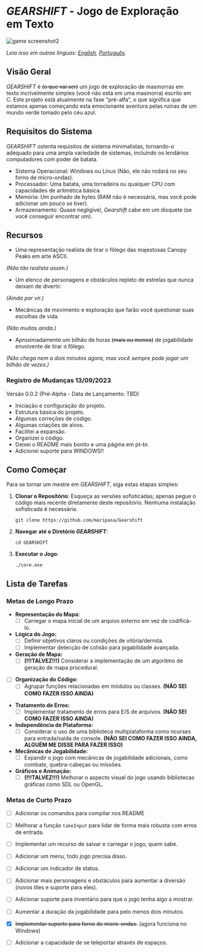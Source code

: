 # *GEARSHIFT* - Jogo de Exploração em Texto

![game screenshot2](https://github.com/maripasa/GEARSHIFT/assets/123270648/b5c267f1-fa94-4775-bcfd-3ac7aec625ca)

_Leia isso em outras linguas: [English](README.md), [Português](README.br.md)._

## Visão Geral

*GEARSHIFT* é ~~(o que vai ser)~~ um jogo de exploração de masmorras em texto incrivelmente simples (você não está em uma masmorra) escrito em C. Este projeto está atualmente na fase "pré-alfa", o que significa que estamos apenas começando esta emocionante aventura pelas ruínas de um mundo verde tomado pelo céu azul.

## Requisitos do Sistema

*GEARSHIFT* ostenta requisitos de sistema minimalistas, tornando-o adequado para uma ampla variedade de sistemas, incluindo os lendários computadores com poder de batata.

- Sistema Operacional: Windows ou Linux (Não, ele não rodará no seu forno de micro-ondas).
- Processador: Uma batata, uma torradeira ou qualquer CPU com capacidades de aritmética básica.
- Memória: Um punhado de bytes (RAM não é necessária, mas você pode adicionar um pouco se tiver).
- Armazenamento: Quase negligível, *Gearshift* cabe em um disquete (se você conseguir encontrar um).

## Recursos

- Uma representação realista de tirar o fôlego das majestosas Canopy Peaks em arte ASCII.

*(Não tão realista assim.)*
- Um elenco de personagens e obstáculos repleto de estrelas que nunca deixam de divertir.

*(Ainda por vir.)*
- Mecânicas de movimento e exploração que farão você questionar suas escolhas de vida.

*(Não muitas ainda.)*
- Aproximadamente um bilhão de horas ~~(mais ou menos)~~ de jogabilidade envolvente de tirar o fôlego.

*(Não chega nem a dois minutos agora, mas você sempre pode jogar um bilhão de vezes.)*

### Registro de Mudanças 13/09/2023
Versão 0.0.2 (Pré-Alpha - Data de Lançamento: TBD)
- Iniciação e configuração do projeto.
- Estrutura básica do projeto.
- Algumas correções de código.
- Algumas criações de alvos.
- Facilitei a expansão.
- Organizei o código.
- Deixei o README mais bonito e uma página em pt-br.
- Adicionei suporte para WINDOWS!!

## Como Começar

Para se tornar um mestre em *GEARSHIFT*, siga estas etapas simples:

1. **Clonar o Repositório**: Esqueça as versões sofisticadas; apenas pegue o código mais recente diretamente deste repositório. Nenhuma instalação sofisticada é necessária.

    ```shell
    git clone https://github.com/maripasa/Gearshift
    ```

2. **Navegar até o Diretório *GEARSHIFT***:

    ```shell
    cd GEARSHIFT
    ```

3. **Executar o Jogo**:

    ```shell
    ./core.exe
    ```

## Lista de Tarefas

### **Metas de Longo Prazo**

- **Representação do Mapa:**
  - [ ] Carregar o mapa inicial de um arquivo externo em vez de codificá-lo.

- **Lógica do Jogo:**
  - [ ] Definir objetivos claros ou condições de vitória/derrota.
  - [ ] Implementar detecção de colisão para jogabilidade avançada.
  
- **Geração de Mapa:**
  - [ ] **(!!!TALVEZ!!!)** Considerar a implementação de um algoritmo de geração de mapa procedural.
  
- [ ] **Organização do Código:**
  - [ ] Agrupar funções relacionadas em módulos ou classes. **(NÃO SEI COMO FAZER ISSO AINDA)**

- **Tratamento de Erros:**
  - [ ] Implementar tratamento de erros para E/S de arquivos. **(NÃO SEI COMO FAZER ISSO AINDA)**

- **Independência de Plataforma:**
  - [ ] Considerar o uso de uma biblioteca multiplataforma como ncurses para entrada/saída de console. **(NÃO SEI COMO FAZER ISSO AINDA, ALGUÉM ME DISSE PARA FAZER ISSO)**

- **Mecânicas de Jogabilidade:**
  - [ ] Expandir o jogo com mecânicas de jogabilidade adicionais, como combate, quebra-cabeças ou missões.
  
- **Gráficos e Animação:**
  - [ ] **(!!!TALVEZ!!!)** Melhorar o aspecto visual do jogo usando bibliotecas gráficas como SDL ou OpenGL.

### Metas de Curto Prazo

- [ ] Adicionar os comandos para compilar nos README

- [ ] Melhorar a função `takeInput` para lidar de forma mais robusta com erros de entrada.

- [ ] Implementar um recurso de salvar e carregar o jogo, quem sabe.

- [ ] Adicionar um menu, todo jogo precisa disso.

- [ ] Adicionar um indicador de status.

- [ ] Adicionar mais personagens e obstáculos para aumentar a diversão (novos tiles e suporte para eles).

- [ ] Adicionar suporte para inventário para que o jogo tenha algo a mostrar.

- [ ] Aumentar a duração da jogabilidade para pelo menos dois minutos.

- [x] ~~Implementar suporte para forno de micro-ondas.~~ (agora funciona no Windows)

- [ ] Adicionar a capacidade de se teleportar através de espaços.
